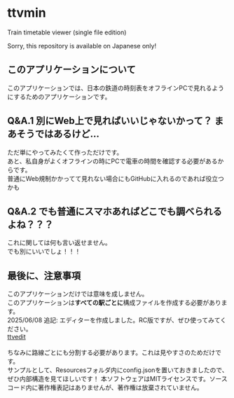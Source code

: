 # ttvmin
Train timetable viewer (single file edition)

Sorry, this repository is available on Japanese only!

## このアプリケーションについて
このアプリケーションでは、日本の鉄道の時刻表をオフラインPCで見れるようにするためのアプリケーションです。

## Q&A.1 別にWeb上で見ればいいじゃないかって？ まあそうではあるけど...
ただ単にやってみたくて作っただけです。<br>
あと、私自身がよくオフラインの時にPCで電車の時間を確認する必要があるからです。<br>
普通にWeb規制かかってて見れない場合にもGitHubに入れるのであれば役立つかも

## Q&A.2 でも普通にスマホあればどこでも調べられるよね？？？
これに関しては何も言い返せません。<br>
でも別にいいでしょ！！！

## 最後に、注意事項
このアプリケーションだけでは意味を成しません。<br>
このアプリケーションは**すべての駅ごとに**構成ファイルを作成する必要があります。<br>
2025/06/08 追記: エディターを作成しました。RC版ですが、ぜひ使ってみてください。<br>[ttvedit](https://github.com/rk0exn/ttvedit)<br><br>
ちなみに路線ごとにも分割する必要があります。これは見やすさのためだけです。<br>
サンプルとして、Resourcesフォルダ内にconfig.jsonを置いておきましたので、ぜひ内部構造を見てほしいです！
本ソフトウェアはMITライセンスです。ソースコード内に著作権表記はありませんが、著作権は放棄されていません。
